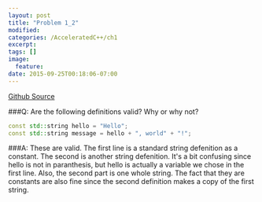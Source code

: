 ```yaml
---
layout: post
title: "Problem 1_2"
modified:
categories: /AcceleratedC++/ch1
excerpt:
tags: []
image:
  feature:
date: 2015-09-25T00:18:06-07:00
---
```

[Github Source](https://github.com/patricknyu/AcceleratedCPlusPlus/tree/master/ch1/Question1_1)

###Q:
Are the following definitions valid? Why or why not?

```c++
const std::string hello = "Hello";
const std::string message = hello + ", world" + "!";
```

###A:
These are valid.  The first line is a standard string defenition as a constant.  The second is another string defenition.  It's a bit confusing since hello is not in paranthesis, but hello is actually a variable we chose in the first line. Also, the second part is one whole string.  The fact that they are constants are also fine since the second definition makes a copy of the first string.
